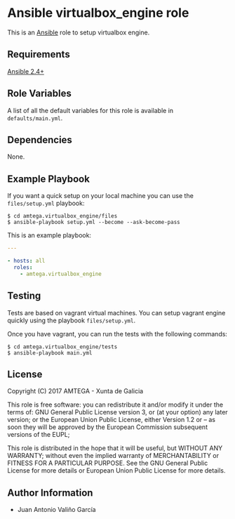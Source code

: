 # Ansible virtualbox_engine role

This is an [Ansible](http://www.ansible.com) role to setup virtualbox engine.

## Requirements

[Ansible 2.4+](http://docs.ansible.com/ansible/latest/intro_installation.html)

## Role Variables

A list of all the default variables for this role is available in `defaults/main.yml`.

## Dependencies

None.

## Example Playbook

If you want a quick setup on your local machine you can use the `files/setup.yml` playbook:

```shell
$ cd amtega.virtualbox_engine/files
$ ansible-playbook setup.yml --become --ask-become-pass
```

This is an example playbook:

```yaml
---

- hosts: all
  roles:
    - amtega.virtualbox_engine
```

## Testing

Tests are based on vagrant virtual machines. You can setup vagrant engine quickly using the playbook `files/setup.yml`.

Once you have vagrant, you can run the tests with the following commands:

```shell
$ cd amtega.virtualbox_engine/tests
$ ansible-playbook main.yml
```

## License

Copyright (C) 2017 AMTEGA - Xunta de Galicia

This role is free software: you can redistribute it and/or modify
it under the terms of:
GNU General Public License version 3, or (at your option) any later version;
or the European Union Public License, either Version 1.2 or – as soon
they will be approved by the European Commission ­subsequent versions of
the EUPL;

This role is distributed in the hope that it will be useful,
but WITHOUT ANY WARRANTY; without even the implied warranty of
MERCHANTABILITY or FITNESS FOR A PARTICULAR PURPOSE.  See the
GNU General Public License for more details or European Union Public License for more details.

## Author Information

- Juan Antonio Valiño García
